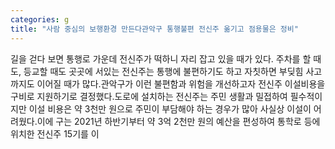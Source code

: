 ```yaml
---
categories: g
title: "사람 중심의 보행환경 만든다관악구 통행불편 전신주 옮기고 점용물은 정비"
---
```

길을 걷다 보면 통행로 가운데 전신주가 떡하니 자리 잡고 있을 때가 있다. 주차를 할 때도, 등교할 때도 곳곳에 서있는 전신주는 통행에 불편하기도 하고 자칫하면 부딪힘 사고까지도 이어질 때가 많다.관악구가 이런 불편함과 위험을 개선하고자 전신주 이설비용을 구비로 지원하기로 결정했다.도로에 설치하는 전신주는 주민 생활과 밀접하여 필수적이지만 이설 비용은 약 3천만 원으로 주민이 부담해야 하는 경우가 많아 사실상 이설이 어려웠다.이에 구는 2021년 하반기부터 약 3억 2천만 원의 예산을 편성하여 통학로 등에 위치한 전신주 15기를 이